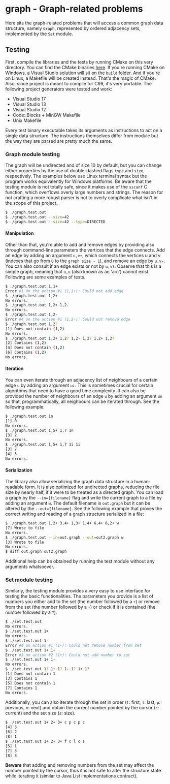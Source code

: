 # graph - Graph-related problems

Here sits the graph-related problems that will access a common graph data structure, namely `Graph`, represented by ordered adjacency sets, implemented by the `Set` module.

## Testing

First, compile the libraries and the tests by running CMake on this very directory. You can find the CMake binaries [here](https://cmake.org/download/). If you're running CMake on Windows, a Visual Studio solution will sit on the `build` folder. And if you're on Linux, a Makefile will be created instead. That's the magic of CMake. Also, since project is meant to compile for C99, it's very portable. The following project generators were tested and work:

* Visual Studio 17
* Visual Studio 13
* Visual Studio 12
* Code::Blocks + MinGW Makefile
* Unix Makefile

Every test binary executable takes its arguments as instructions to act on a single data structure. The instructions themselves differ from module but the way they are parsed are pretty much the same.

### Graph module testing

The graph will be undirected and of size 10 by default, but you can change either properties by the use of double-dashed flags `type` and `size`, respectively.  The examples below use Linux terminal syntax but the program works equivalently for Windows platforms. Be aware that the testing module is not totally safe, since it makes use of the `sscanf` C function, which overflows overly large numbers and strings. The reason for not crafting a more robust parser is not to overly complicate what isn't in the scope of this project.

``` bash
$ ./graph.test.out
$ ./graph.test.out --size=42
$ ./graph.test.out --size=42 --type=DIRECTED
```

#### Manipulation

Other than that, you're able to add and remove edges by providing also through command-line parameters the vertices that the edge connects. Add an edge by adding an argument `u,v+`, which connects the vertices u and v (indexes that go from `0` to the `graph size - 1`), and remove an edge by `u,v-`. You can also consult if an edge exists or not by `u,v?`. Observe that this is a simple graph, meaning that `u,u` (also known as an 'arc') cannot exist. Following are some examples of tests.

``` bash
$ ./graph.test.out 1,1+
Error #1 on the action #1 (1,1+): Could not add edge
$ ./graph.test.out 1,2+
No errors.
$ ./graph.test.out 1,2+ 1,2-
No errors.
$ ./graph.test.out 1,2-
Error #4 on the action #1 (1,2-): Could not remove edge
$ ./graph.test.out 1,2?
[1] Does not contain (1,2)
No errors.
$ ./graph.test.out 1,2+ 1,2? 1,2- 1,2? 1,2+ 1,2?
[2] Contains (1,2)
[4] Does not contain (1,2)
[6] Contains (1,2)
No errors.
```

#### Iteration

You can even iterate through an adjacency list of neighbours of a certain edge `u` by adding an argument `ui`. This is sometimes crucial for certain algorithms that need to have a good time complexity. It can also be provided the number of neighbours of an edge `u` by adding an argument `un` so that, programmatically, all neighbours can be iterated through. See the following example:

```bash
$ ./graph.test.out 1n
[1] 0
No errors.
$ ./graph.test.out 1,5+ 1,7 1n
[3] 2
No errors.
$ ./graph.test.out 1,5+ 1,7 1i 1i
[3] 7
[4] 5
No errors.
```

#### Serialization

The library also allow serializing the graph data structure in a human-readable form. It is also optimized for undirected graphs, reducing the file size by nearly half, if it were to be treated as a directed graph. You can load a graph by the `--in={filename}` flag and write the current graph to a file by adding an argument `w`. The default filename is `out.graph` but it can be altered by the `--out={filename}`. See the following example that proves the correct writing and reading of a graph structure serialized in a file:

```bash
$ ./graph.test.out 1,2+ 3,4+ 1,3+ 1,4+ 6,4+ 6,2+ w
[7] Wrote to file
No errors.
$ ./graph.test.out --in=out.graph --out=out2.graph w
[3] Wrote to file
No errors.
$ diff out.graph out2.graph
```

Additional help can be obtained by running the test module without any arguments whatsoever.

### Set module testing

Similarly, the testing module provides a very easy to use interface for testing the basic functionalities. The parameters you provide is a list of numbers you either add to the set (the number followed by a `+`) or remove from the set (the number followed by a `-`) or check if it is contained (the number followed by a `?`).

``` bash
$ ./set.test.out
No errors.
$ ./set.test.out 1+
No errors.
$ ./set.test.out 1-
Error #4 on action #1 (1-): Could not remove number from set
$ ./set.test.out 1+ 1+
Error #3 on action #2 (1+): Could not add number to set
$ ./set.test.out 1+ 1-
No errors.
$ ./set.test.out 1? 1+ 1? 1- 1? 1+ 1?
[1] Does not contain 1
[3] Contains 1
[5] Does not contain 1
[7] Contains 1
No errors.
```

Additionally, you can also iterate through the set in order (`f`: first, `l`: last, `p`: previous, `n`: next) and obtain the current number pointed by the cursor (`c`: current) and the set size (`s`: size).

```bash
$ ./set.test.out 1+ 2+ 3+ c p c p c
[4] 3
[6] 2
[8] 1
$ ./set.test.out 1+ 2+ 3+ f c l c s
[5] 1
[7] 3
[8] 3
```

**Beware** that adding and removing numbers from the set may affect the number pointed by the cursor, thus it is not safe to alter the structure state while iterating it (similar to Java List implementations contract).
